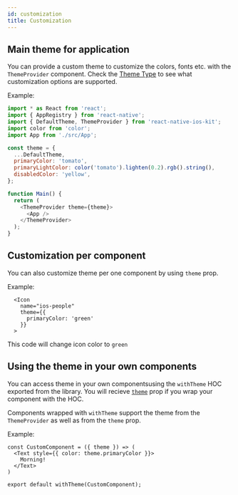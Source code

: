 ```yaml
---
id: customization
title: Customization
---
```


## Main theme for application

You can provide a custom theme to customize the colors, fonts etc. with the `ThemeProvider` component.
Check the [Theme Type](theme.html) to see what customization options are supported.

Example:

```javascript
import * as React from 'react';
import { AppRegistry } from 'react-native';
import { DefaultTheme, ThemeProvider } from 'react-native-ios-kit';
import color from 'color';
import App from './src/App';

const theme = {
  ...DefaultTheme,
  primaryColor: 'tomato',
  primaryLightColor: color('tomato').lighten(0.2).rgb().string(),
  disabledColor: 'yellow',
};

function Main() {
  return (
    <ThemeProvider theme={theme}>
      <App />
    </ThemeProvider>
  );
}
```

## Customization per component

You can also customize theme per one component by using `theme` prop.

Example:
```
  <Icon
    name="ios-people"
    theme={{
      primaryColor: 'green'
    }}
  >
```
This code will change icon color to `green`

## Using the theme in your own components
You can access theme in your own componentsusing the `withTheme` HOC exported from the library. You will recieve [`theme`](theme.html) prop if you wrap your component with the HOC.

Components wrapped with `withTheme` support the theme from the `ThemeProvider` as well as from the `theme` prop.

Example:
```
const CustomComponent = ({ theme }) => (
  <Text style={{ color: theme.primaryColor }}>
    Morning!
  </Text>
)

export default withTheme(CustomComponent);
```
